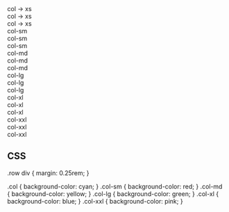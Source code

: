 
<!DOCTYPE html>
<html lang="en">
  <head>
    <meta charset="UTF-8" />
    <meta http-equiv="X-UA-Compatible" content="IE=edge" />
    <meta name="viewport" content="width=device-width, initial-scale=1.0" />
    <title>Bootstrap Grid</title>
    <link rel="stylesheet" href="grid.css" />
    <link
      href="https://cdn.jsdelivr.net/npm/bootstrap@5.1.3/dist/css/bootstrap.min.css"
      rel="stylesheet"
      integrity="sha384-1BmE4kWBq78iYhFldvKuhfTAU6auU8tT94WrHftjDbrCEXSU1oBoqyl2QvZ6jIW3"
      crossorigin="anonymous"
    />
  </head>
  <body>
      <div class="container">
          <div class="row">
              <div class="col">col -> xs</div>
              <div class="col">col -> xs</div>
              <div class="col">col -> xs</div>
          </div>
          <div class="row">
              <div class="col-sm">col-sm</div>
              <div class="col-sm">col-sm</div>
              <div class="col-sm">col-sm</div>
          </div>
          <div class="row">
              <div class="col-md">col-md</div>
              <div class="col-md">col-md</div>
              <div class="col-md">col-md</div>
          </div>
          <div class="row">
              <div class="col-lg">col-lg</div>
              <div class="col-lg">col-lg</div>
              <div class="col-lg">col-lg</div>
          </div>
          <div class="row">
              <div class="col-xl">col-xl</div>
              <div class="col-xl">col-xl</div>
              <div class="col-xl">col-xl</div>
          </div>
          <div class="row">
              <div class="col-xxl">col-xxl</div>
              <div class="col-xxl">col-xxl</div>
              <div class="col-xxl">col-xxl</div>
          </div>
      </div>
  </body>
  <script
    src="https://cdn.jsdelivr.net/npm/bootstrap@5.1.3/dist/js/bootstrap.bundle.min.js"
    integrity="sha384-ka7Sk0Gln4gmtz2MlQnikT1wXgYsOg+OMhuP+IlRH9sENBO0LRn5q+8nbTov4+1p"
    crossorigin="anonymous"
  ></script>
</html>

CSS
---------
.row div {
    margin: 0.25rem;
}

.col {
    background-color: cyan;
}
.col-sm {
    background-color: red;
}
.col-md {
    background-color: yellow;
}
.col-lg {
    background-color: green;
}
.col-xl {
    background-color: blue;
}
.col-xxl {
    background-color: pink;
}